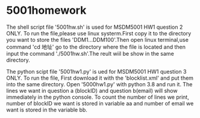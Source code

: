 # 5001homework
The shell script file '5001hw.sh' is used for MSDM5001 HW1 question 2 ONLY. 
  To run the file,please use linux systerm.First copy it to the directory you want to store the files 'DDM1...DDM100'.Then open linux terminal,use command 'cd 地址' go to the directory where the file is located and then input the command './5001hw.sh'.The reult wiil be show in the same directory.
  
The python scipt file '5001hw1.py' is ued for MSDM5001 HW1 question 3 ONLY.
  To run the file, First download it with the 'blocklist.xml' and put them into the same directory. Open '5000hw1.py' with python 3.8 and run it. The lines we want in question a (blockID) and question b(email) will show immediately in the python console. To count the number of lines we print, number of blockID we want is stored in variable aa and number of email we want is stored in the variable bb.
